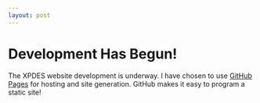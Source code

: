 ```yaml
---
layout: post
---
```

# Development Has Begun!

The XPDES website development is underway.
I have chosen to use [GitHub Pages](pages.github.com) for hosting and site generation.
GitHub makes it easy to program a static site!
